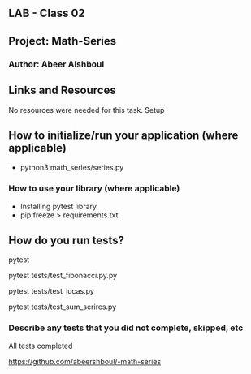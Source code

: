 ## LAB - Class 02

## Project: Math-Series

### Author: Abeer Alshboul

## Links and Resources

No resources were needed for this task.
Setup

## How to initialize/run your application (where applicable)

* python3 math_series/series.py

### How to use your library (where applicable)

* Installing pytest library
* pip freeze > requirements.txt

## How do you run tests?

pytest

pytest tests/test_fibonacci.py.py

pytest tests/test_lucas.py

pytest tests/test_sum_serires.py

### Describe any tests that you did not complete, skipped, etc

All tests completed 

https://github.com/abeershboul/-math-series
